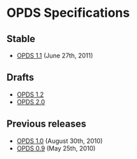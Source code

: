 # OPDS Specifications

## Stable

- [OPDS 1.1](opds-1.1.html) (June 27th, 2011)

## Drafts

- [OPDS 1.2](http://opds-community.github.io/workspace/opds-1.2)
- [OPDS 2.0](http://opds-community.github.io/workspace/opds-2.0)

## Previous releases

- [OPDS 1.0](opds-1.0.html) (August 30th, 2010)
- [OPDS 0.9](opds-0.9.html) (May 25th, 2010)
